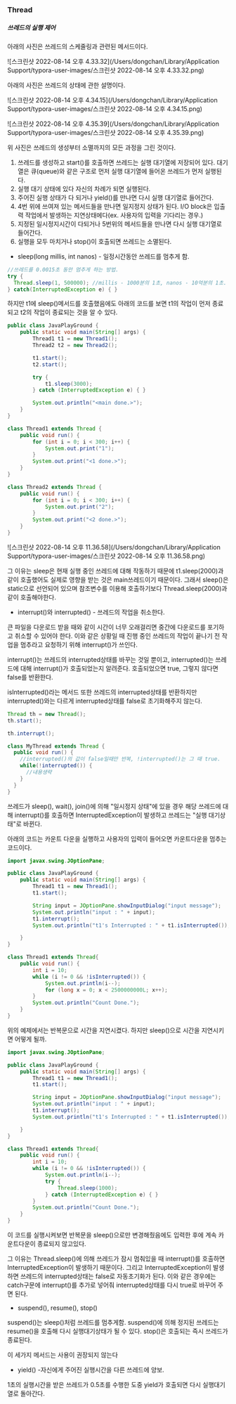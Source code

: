 ### Thread

##### 쓰레드의 실행 제어

아래의 사진은 쓰레드의 스케줄링과 관련된 메서드이다.

![스크린샷 2022-08-14 오후 4.33.32](/Users/dongchan/Library/Application Support/typora-user-images/스크린샷 2022-08-14 오후 4.33.32.png)

아래의 사진은 쓰레드의 상태에 관한 설명이다.

![스크린샷 2022-08-14 오후 4.34.15](/Users/dongchan/Library/Application Support/typora-user-images/스크린샷 2022-08-14 오후 4.34.15.png)

![스크린샷 2022-08-14 오후 4.35.39](/Users/dongchan/Library/Application Support/typora-user-images/스크린샷 2022-08-14 오후 4.35.39.png)

위 사진은 쓰레드의 생성부터 소멸까지의 모든 과정을 그린 것이다.

1. 쓰레드를 생성하고 start()를 호출하면 쓰레드는 실행 대기열에 저장되어 있다. 대기열은 큐(queue)와 같은 구조로 먼저 실행 대기열에 들어온 쓰레드가 먼저 실행된다.
2. 실행 대기 상태에 있다 자신의 차례가 되면 실행된다.
3. 주어진 실행 상태가 다 되거나 yield()를 만나면 다시 실행 대기열로 들어간다.
4. 4번 위에 쓰여져 있는 메서드들을 만나면 일지정지 상태가 된다. I/O block은 입출력 작업에서 발생하는 지연상태에다(ex. 사용자의 입력을 기다리는 경우.)
5. 지정된 일시정지시간이 다되거나 5번위의 메서드들을 만나면 다시 실행 대기열로 들어간다.
6. 실행을 모두 마치거나 stop()이 호출되면 쓰레드는 소멸된다.



- sleep(long millis, int nanos) - 일정시간동안 쓰레드를 멈추게 함.

```java
//쓰레드를 0.0015초 동안 멈추게 하는 방법.
try {
  Thread.sleep(1, 500000); //millis - 1000분의 1초, nanos - 10억분의 1초.
} catch(InterruptedException e) { }
```

하지만 t1에 sleep()메서드를 호출했음에도 아래의 코드를 보면 t1의 작업이 먼저 종료 되고 t2의 작업이 종료되는 것을 알 수 있다.

```java
public class JavaPlayGround {
    public static void main(String[] args) {
        Thread1 t1 = new Thread1();
        Thread2 t2 = new Thread2();

        t1.start();
        t2.start();

        try {
            t1.sleep(3000);
        } catch (InterruptedException e) { }

        System.out.println("<main done.>");
    }
}

class Thread1 extends Thread {
    public void run() {
        for (int i = 0; i < 300; i++) {
            System.out.print("1");
        }
        System.out.print("<1 done.>");
    }
}

class Thread2 extends Thread {
    public void run() {
        for (int i = 0; i < 300; i++) {
            System.out.print("2");
        }
        System.out.print("<2 done.>");
    }
}
```

![스크린샷 2022-08-14 오후 11.36.58](/Users/dongchan/Library/Application Support/typora-user-images/스크린샷 2022-08-14 오후 11.36.58.png)

그 이유는 sleep은 현재 실행 중인 쓰레드에 대해 작동하기 때문에 t1.sleep(2000)과 같이 호출했어도 실제로 영향을 받는 것은 main쓰레드이기 때문이다. 그래서 sleep()은 static으로 선언되어 있으며 참조변수를 이용해 호출하기보다 Thread.sleep(2000)과 같이 호출해야한다.



- interrupt()와 interrupted() - 쓰레드의 작업을 취소한다.

큰 파일을 다운로드 받을 때와 같이 시간이 너무 오래걸리면 중간에 다운로드를 포기하고 취소할 수 있어야 한다. 이와 같은 상황일 때 진행 중인 쓰레드의 작업이 끝나기 전 작업을 멈추라고 요청하기 위해 interrupt()가 쓰인다.

interrupt()는 쓰레드의 interrupted상태를 바꾸는 것일 뿐이고, interrupted()는 쓰레드에 대해 interrupt()가 호출되었는지 알려준다. 호출되었으면 true, 그렇지 않다면 false를 반환한다.

isInterrupted()라는 메서드 또한 쓰레드의 interrupted상태를 반환하지만 interrupted()와는 다르게 interrupted상태를 false로 초기화해주지 않는다.

```java
Thread th = new Thread();
th.start();

th.interrupt();

class MyThread extends Thread {
  public void run() {
    //interrupted()의 값이 false일때만 반복, !interrupted()는 그 때 true.
    while(!interrupted()) {
      //내용생략
    }
  }
}
```



쓰레드가 sleep(), wait(), join()에 의해 "일시정지 상태"에 있을 경우 해당 쓰레드에 대해 interrupt()를 호출하면 InterruptedException이 발생하고 쓰레드는 "실행 대기상태"로 바뀐다.

아래의 코드는 카운트 다운을 실행하고 사용자의 입력이 들어오면 카운트다운을 멈추는 코드이다.

```java
import javax.swing.JOptionPane;

public class JavaPlayGround {
    public static void main(String[] args) {
        Thread1 t1 = new Thread1();
        t1.start();

        String input = JOptionPane.showInputDialog("input message");
        System.out.println("input : " + input);
        t1.interrupt();
        System.out.println("t1's Interrupted : " + t1.isInterrupted());

    }
}

class Thread1 extends Thread{
    public void run() {
        int i = 10;
        while (i != 0 && !isInterrupted()) {
            System.out.println(i--);
            for (long x = 0; x < 2500000000L; x++);
        }
        System.out.println("Count Done.");
    }
}
```

위의 예제에서는 반복문으로 시간을 지연시켰다. 하지만 sleep()으로 시간을 지연시키면 어떻게 될까.

```java
import javax.swing.JOptionPane;

public class JavaPlayGround {
    public static void main(String[] args) {
        Thread1 t1 = new Thread1();
        t1.start();

        String input = JOptionPane.showInputDialog("input message");
        System.out.println("input : " + input);
        t1.interrupt();
        System.out.println("t1's Interrupted : " + t1.isInterrupted());

    }
}

class Thread1 extends Thread{
    public void run() {
        int i = 10;
        while (i != 0 && !isInterrupted()) {
            System.out.println(i--);
            try {
                Thread.sleep(1000);
            } catch (InterruptedException e) { }
        }
        System.out.println("Count Done.");
    }
}
```

이 코드를 실행시켜보면 반복문을 sleep()으로만 변경해줬음에도 입력한 후에 계속 카운트다운이 종료되지 않고있다. 

그 이유는 Thread.sleep()에 의해 쓰레드가 잠시 멈춰있을 때 interrupt()를 호출하면 InterruptedException이 발생하기 때문이다. 그리고 InterruptedException이 발생하면 쓰레드의 interrupted상태는 false로 자동초기화가 된다. 이와 같은 경우에는 catch구문에 interrupt()를 추가로 넣어줘 interrupted상태를 다시 true로 바꾸어 주면 된다.



- suspend(), resume(), stop()

suspend()는 sleep()처럼 쓰레드를 멈추게함. suspend()에 의해 정지된 쓰레드는 resume()을 호출해 다시 실행대기상태가 될 수 있다. stop()은 호출되는 즉시 쓰레드가 종료된다.

이 세가지 메서드는 사용이 권장되지 않는다



- yield() -자신에게 주어진 실행시간을  다른 쓰레드에 양보.

1초의 실행시간을 받은 쓰레드가 0.5초를 수행한 도중 yield가 호출되면 다시 실행대기열로 돌아간다.

